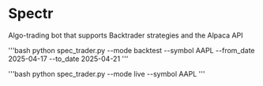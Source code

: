 # Spectr
Algo-trading bot that supports Backtrader strategies and the Alpaca API

'''bash
python spec_trader.py --mode backtest --symbol AAPL --from_date 2025-04-17 --to_date 2025-04-21
'''

'''bash
python spec_trader.py --mode live --symbol AAPL 
'''
